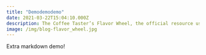 ```yaml
---
title: "Demodemodemo"
date: 2021-03-22T15:04:10.000Z
description: The Coffee Taster’s Flavor Wheel, the official resource used by coffee tasters, has been revised for the first time this year.
image: /img/blog-flavor_wheel.jpg
---
```

Extra markdown demo!
